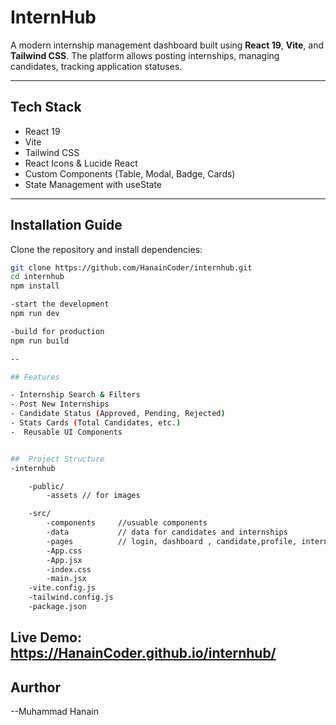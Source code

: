 # InternHub

A modern internship management dashboard built using **React 19**, **Vite**, and **Tailwind CSS**. The platform allows posting internships, managing candidates, tracking application statuses.

---

## Tech Stack

- React 19
- Vite
- Tailwind CSS
- React Icons & Lucide React
- Custom Components (Table, Modal, Badge, Cards)
- State Management with useState

---

## Installation Guide

Clone the repository and install dependencies:

```bash
git clone https://github.com/HanainCoder/internhub.git
cd internhub
npm install

-start the development
npm run dev

-build for production
npm run build

--

## Features

- Internship Search & Filters
- Post New Internships
- Candidate Status (Approved, Pending, Rejected)
- Stats Cards (Total Candidates, etc.)
-  Reusable UI Components


##  Project Structure
-internhub

    -public/
        -assets // for images

    -src/
        -components     //usuable components
        -data           // data for candidates and internships
        -pages          // login, dashboard , candidate,profile, internship page
        -App.css
        -App.jsx
        -index.css
        -main.jsx
    -vite.config.js
    -tailwind.config.js
    -package.json
```

## Live Demo: https://HanainCoder.github.io/internhub/

## Aurthor

--Muhammad Hanain
